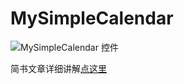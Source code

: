 # MySimpleCalendar
![MySimpleCalendar 控件](http://upload-images.jianshu.io/upload_images/1856419-2696eb252fe2b0bc.gif?imageMogr2/auto-orient/strip%7CimageView2/2/w/1240)

简书文章详细讲解[点这里](https://www.jianshu.com/p/bf02b2e661be)
